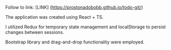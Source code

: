 Follow to link: 
[LINK] (https://prostonadobobb.github.io/todo-git/)

The application was created using React + TS.

I utilized Redux for temporary state management and localStorage to persist changes between sessions.

Bootstrap library and drag-and-drop functionality were employed.